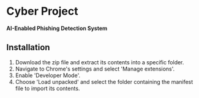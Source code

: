 # Cyber Project
<p><strong>AI-Enabled Phishing Detection System</strong></p>
<h2>Installation</h2>
<ol>
  <li> Download the zip file and extract its contents into a specific folder.</li>
<li> Navigate to Chrome's settings and select 'Manage extensions'. </li> 
<li> Enable 'Developer Mode'.</li>
<li> Choose 'Load unpacked' and select the folder containing the manifest file to import its contents.</li>
</ol>
